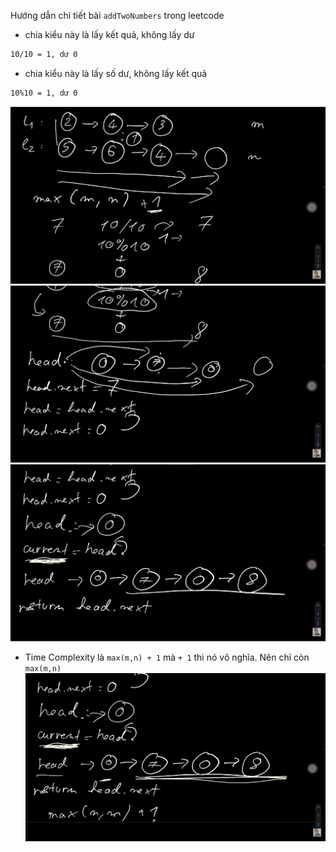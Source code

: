 Hướng dẫn chi tiết bài `addTwoNumbers` trong leetcode

- chia kiểu này là lấy kết quả, không lấy dư

```bash
10/10 = 1, dư 0
```

- chia kiểu này là lấy số dư, không lấy kết quả

```bash
10%10 = 1, dư 0
```

![alt text](image.png)
![alt text](image-1.png)
![alt text](image-2.png)

- Time Complexity là `max(m,n) + 1` mà `+ 1` thì nó vô nghĩa. Nên chỉ còn `max(m,n)`
  ![time complexity](image-3.png)
